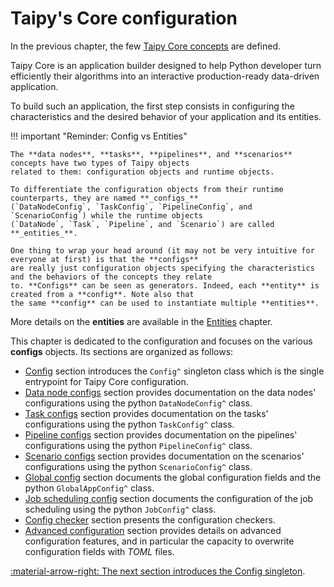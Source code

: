 # Taipy's Core configuration

In the previous chapter, the few [Taipy Core concepts](../concepts/index.md) are defined.

Taipy Core is an application builder designed to help Python developer turn efficiently their algorithms into an
interactive production-ready data-driven application.

To build such an application, the first step consists in configuring the characteristics and the desired behavior of
your application and its entities.

!!! important "Reminder: Config vs Entities"

    The **data nodes**, **tasks**, **pipelines**, and **scenarios** concepts have two types of Taipy objects
    related to them: configuration objects and runtime objects.

    To differentiate the configuration objects from their runtime counterparts, they are named **_configs_**
    (`DataNodeConfig`, `TaskConfig`, `PipelineConfig`, and `ScenarioConfig`) while the runtime objects
    (`DataNode`, `Task`, `Pipeline`, and `Scenario`) are called **_entities_**.

    One thing to wrap your head around (it may not be very intuitive for everyone at first) is that the **configs**
    are really just configuration objects specifying the characteristics and the behaviors of the concepts they relate
    to. **Configs** can be seen as generators. Indeed, each **entity** is created from a **config**. Note also that
    the same **config** can be used to instantiate multiple **entities**.

More details on the **entities** are available in the [Entities](../entities/index.md) chapter.

This chapter is dedicated to the configuration and focuses on the various **configs** objects. Its sections are
organized as follows:

- [Config](config.md) section introduces the `Config^` singleton class which is the single entrypoint for Taipy Core
  configuration.
- [Data node configs](data-node-config.md) section provides documentation on the data nodes' configurations using
  the python `DataNodeConfig^` class.
- [Task configs](task-config.md) section provides documentation on the tasks' configurations using the python
  `TaskConfig^` class.
- [Pipeline configs](pipeline-config.md) section provides documentation on the pipelines' configurations using the
  python `PipelineConfig^` class.
- [Scenario configs](scenario-config.md) section provides documentation on the scenarios' configurations using the
  python `ScenarioConfig^` class.
- [Global config](global-config.md) section documents the global configuration fields and the python `GlobalAppConfig^`
  class.
- [Job scheduling config](job-config.md) section documents the configuration of the job scheduling using the python
  `JobConfig^` class.
- [Config checker](config-checker.md) section presents the configuration checkers.
- [Advanced configuration](advanced-config.md) section provides details on advanced configuration features, and in
  particular the capacity to overwrite configuration fields with _TOML_ files.

[:material-arrow-right: The next section introduces the Config singleton](config.md).
